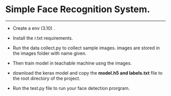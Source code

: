 # Simple Face Recognition System.

<hr>

* Create a env (3.10) .
* Install the r.txt requirements.
* Run the data collect.py to collect sample images. images are stored in the images folder with name given.
* Then train model in teachable machine usng the images.
* download the keras model and copy the <b>model.h5 and labels.txt</b> file to the root directory of the project.

* Run the test.py file to run your face detection prorgram.